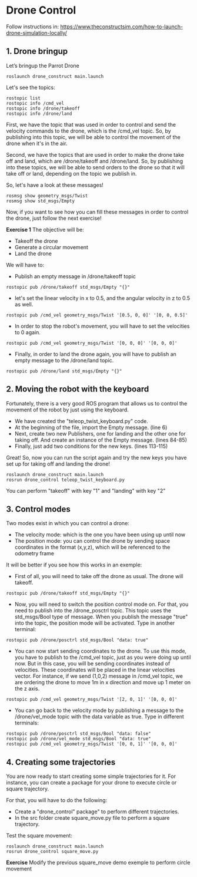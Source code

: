 # **Drone Control**

Follow instructions in:
https://www.theconstructsim.com/how-to-launch-drone-simulation-locally/

## **1. Drone bringup**

Let’s bringup the Parrot Drone

```shell
roslaunch drone_construct main.launch
```

Let's see the topics:

```shell
rostopic list
rostopic info /cmd_vel
rostopic info /drone/takeoff
rostopic info /drone/land
```

First, we have the topic that was used in order to control and send the velocity commands to the drone, which is the /cmd_vel topic. So, by publishing into this topic, we will be able to control the movement of the drone when it's in the air.

Second, we have the topics that are used in order to make the drone take off and land, which are /drone/takeoff and /drone/land. So, by publishing into these topics, we will be able to send orders to the drone so that it will take off or land, depending on the topic we publish in.

So, let's have a look at these messages!

```shell
rosmsg show geometry_msgs/Twist
rosmsg show std_msgs/Empty
```

Now, if you want to see how you can fill these messages in order to control the drone, just follow the next exercise!

**Exercise 1**
The objective will be:

- Takeoff the drone
- Generate a circular movement
- Land the drone

We will have to:

- Publish an empty message in /drone/takeoff topic

```shell
rostopic pub /drone/takeoff std_msgs/Empty "{}"
```

- let's set the linear velocity in x to 0.5, and the angular velocity in z to 0.5 as well.

```shell
rostopic pub /cmd_vel geometry_msgs/Twist '[0.5, 0, 0]' '[0, 0, 0.5]'
```

- In order to stop the robot's movement, you will have to set the velocities to 0 again.

```shell
rostopic pub /cmd_vel geometry_msgs/Twist '[0, 0, 0]' '[0, 0, 0]'
```

- Finally, in order to land the drone again, you will have to publish an empty message to the /drone/land topic.

```shell
rostopic pub /drone/land std_msgs/Empty "{}"
```

## **2. Moving the robot with the keyboard**

Fortunately, there is a very good ROS program that allows us to control the movement of the robot by just using the keyboard.

- We have created the "teleop_twist_keyboard.py" code.
- At the beginning of the file, import the Empty message. (line 6)
- Next, create two new Publishers, one for landing and the other one for taking off. And create an instance of the Empty message. (lines 84-85)
- Finally, just add two conditions for the new keys. (lines 113-115)

Great! So, now you can run the script again and try the new keys you have set up for taking off and landing the drone!

```shell
roslaunch drone_construct main.launch
rosrun drone_control teleop_twist_keyboard.py
```

You can perform "takeoff" with key "1" and "landing" with key "2"

## **3. Control modes**

Two modes exist in which you can control a drone:

- The velocity mode: which is the one you have been using up until now
- The position mode: you can control the drone by sending space coordinates in the format (x,y,z), which will be referenced to the odometry frame

It will be better if you see how this works in an exemple:

- First of all, you will need to take off the drone as usual. The drone will takeoff.

```shell
rostopic pub /drone/takeoff std_msgs/Empty "{}"
```

- Now, you will need to switch the position control mode on. For that, you need to publish into the /drone_posctrl topic. This topic uses the std_msgs/Bool type of message. When you publish the message "true" into the topic, the position mode will be activated. Type in another terminal:

```shell
rostopic pub /drone/posctrl std_msgs/Bool "data: true"
```

- You can now start sending coordinates to the drone. To use this mode, you have to publish to the /cmd_vel topic, just as you were doing up until now. But in this case, you will be sending coordinates instead of velocities. These coordinates will be placed in the linear velocities vector. For instance, if we send (1,0,2) message in /cmd_vel topic, we are ordering the drone to move 1m in x direction and move up 1 meter on the z axis.

```shell
rostopic pub /cmd_vel geometry_msgs/Twist '[2, 0, 1]' '[0, 0, 0]'
```

- You can go back to the velocity mode by publishing a message to the /drone/vel_mode topic with the data variable as true. Type in different terminals:

```shell
rostopic pub /drone/posctrl std_msgs/Bool "data: false"
rostopic pub /drone/vel_mode std_msgs/Bool "data: true"
rostopic pub /cmd_vel geometry_msgs/Twist '[0, 0, 1]' '[0, 0, 0]'
```

## **4. Creating some trajectories**

You are now ready to start creating some simple trajectories for it. For instance, you can create a package for your drone to execute circle or square trajectory.

For that, you will have to do the following:

- Create a "drone_control" package" to perform different trajectories.
- In the src folder create square_move.py file to perform a square trajectory.

Test the square movement:

```shell
roslaunch drone_construct main.launch
rosrun drone_control square_move.py
```

**Exercise**
Modify the previous square_move demo exemple to perform circle movement

